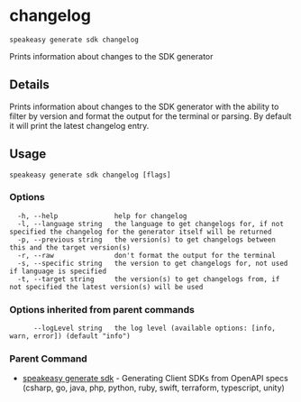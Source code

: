 # changelog  
`speakeasy generate sdk changelog`  


Prints information about changes to the SDK generator  

## Details

Prints information about changes to the SDK generator with the ability to filter by version and format the output for the terminal or parsing. By default it will print the latest changelog entry.

## Usage

```
speakeasy generate sdk changelog [flags]
```

### Options

```
  -h, --help              help for changelog
  -l, --language string   the language to get changelogs for, if not specified the changelog for the generator itself will be returned
  -p, --previous string   the version(s) to get changelogs between this and the target version(s)
  -r, --raw               don't format the output for the terminal
  -s, --specific string   the version to get changelogs for, not used if language is specified
  -t, --target string     the version(s) to get changelogs from, if not specified the latest version(s) will be used
```

### Options inherited from parent commands

```
      --logLevel string   the log level (available options: [info, warn, error]) (default "info")
```

### Parent Command

* [speakeasy generate sdk](README.md)	 - Generating Client SDKs from OpenAPI specs (csharp, go, java, php, python, ruby, swift, terraform, typescript, unity)
